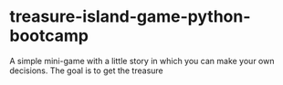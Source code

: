 # treasure-island-game-python-bootcamp
A simple mini-game with a little story in which you can make your own decisions. The goal is to get the treasure
